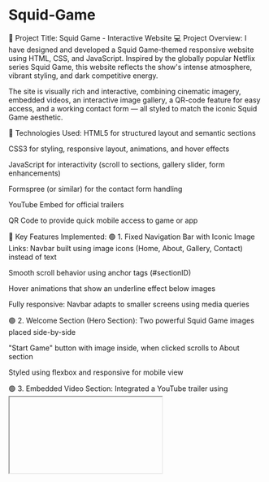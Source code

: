 # Squid-Game
🦑 Project Title: Squid Game - Interactive Website 💻 Project Overview: I have designed and developed a Squid Game-themed responsive website using HTML, CSS, and JavaScript. Inspired by the globally popular Netflix series Squid Game, this website reflects the show's intense atmosphere, vibrant styling, and dark competitive energy.

The site is visually rich and interactive, combining cinematic imagery, embedded videos, an interactive image gallery, a QR-code feature for easy access, and a working contact form — all styled to match the iconic Squid Game aesthetic.

🔧 Technologies Used: HTML5 for structured layout and semantic sections

CSS3 for styling, responsive layout, animations, and hover effects

JavaScript for interactivity (scroll to sections, gallery slider, form enhancements)

Formspree (or similar) for the contact form handling

YouTube Embed for official trailers

QR Code to provide quick mobile access to game or app

🧩 Key Features Implemented: 🟢 1. Fixed Navigation Bar with Iconic Image Links: Navbar built using image icons (Home, About, Gallery, Contact) instead of text

Smooth scroll behavior using anchor tags (#sectionID)

Hover animations that show an underline effect below images

Fully responsive: Navbar adapts to smaller screens using media queries

🟢 2. Welcome Section (Hero Section): Two powerful Squid Game images placed side-by-side

"Start Game" button with image inside, when clicked scrolls to About section

Styled using flexbox and responsive for mobile view

🟢 3. Embedded Video Section: Integrated a YouTube trailer using <iframe>

Responsive using CSS aspect ratio tricks to fit all screen sizes

Positioned below the welcome section to enhance user engagement

🟢 4. About Section (Game Challenge): Descriptive paragraphs about Squid Game Season 3 Play Along Challenge

Listed features like unlocking characters, multiplayer rewards, and updates

Styled with game-themed fonts and colors

QR-code image included to encourage scanning and downloading the game/app

🟢 5. Interactive Image Gallery: Users can browse through in-game screenshots using animated left and right arrows

JavaScript used to manage image transitions dynamically

Gallery is mobile responsive and works with swipe-style navigation

🟢 6. Gameplay Info Section: Brief introduction to game mechanics and style

Emphasis on battle royale survival, teamwork, and Squid Game-inspired challenges

Netflix branding and themed assets displayed to enhance authenticity

🟢 7. Contact Section: Built using a fully functional HTML contact form

Fields: Name, Email, Subject, and Message

Submits data via Formspree.io

Layout adjusted for both desktop and mobile views

Includes character image and Squid Game-themed decorations

🟢 8. Footer Section: Includes horizontal separator and Squid Game-styled closing text

“Made by” credit, year, and Netflix-style legal footer

📱 Mobile Responsiveness: I implemented media queries to make the entire website fully responsive:

Navbar transforms into stacked layout on smaller screens

Images and buttons resize properly

Text aligns and scales based on screen width

Gallery and contact form are touch-friendly

🎨 Design Approach: Used dark background with neon pink, red, and white — matching the show’s visual identity

Circular, triangular, and square iconography where appropriate

Flexbox and CSS grid used for layout management

Hover and transition effects used to improve user experience.

📌 Key Skills Demonstrated: HTML5 Semantic Structure

CSS Flexbox & Responsive Media Queries

JavaScript DOM Manipulation

Interactive UI Design

Form Integration (Formspree)

Themed Branding and Creative Styling

